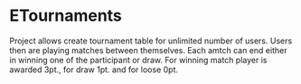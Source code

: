# ETournaments

Project allows create tournament table for unlimited number of users. Users then are playing matches between themselves. Each amtch can end either in winning one of the participant or draw. For winning match player is awarded 3pt., for draw 1pt. and for loose 0pt. 
